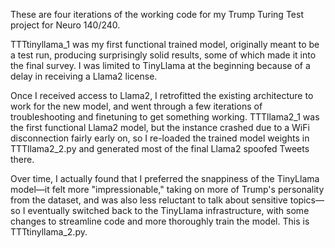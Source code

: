 These are four iterations of the working code for my Trump Turing Test project for Neuro 140/240.

TTTtinyllama_1 was my first functional trained model, originally meant to be a test run, producing
surprisingly solid results, some of which made it into the final survey. I was limited to TinyLlama
at the beginning because of a delay in receiving a Llama2 license.

Once I received access to Llama2, I retrofitted the existing architecture to work for the new model,
and went through a few iterations of troubleshooting and finetuning to get something working.
TTTllama2_1 was the first functional Llama2 model, but the instance crashed due to a WiFi disconnection
fairly early on, so I re-loaded the trained model weights in TTTllama2_2.py and generated most of the
final Llama2 spoofed Tweets there.

Over time, I actually found that I preferred the snappiness of the TinyLlama model—it felt more
"impressionable," taking on more of Trump's personality from the dataset, and was also less reluctant
to talk about sensitive topics—so I eventually switched back to the TinyLlama infrastructure, with 
some changes to streamline code and more thoroughly train the model. This is TTTtinyllama_2.py.
